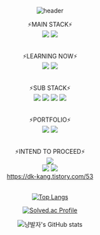 <div align="center">

![header](https://capsule-render.vercel.app/api?type=slice&color=E2E2E2&height=200&section=header&text=freenozero&fontSize=30)

⚡MAIN STACK⚡<br>
<img src="https://img.shields.io/badge/Python-3776AB?style=for-the-badge&logo=Python&logoColor=white">
<img src="https://img.shields.io/badge/yolo-00FFFF?style=for-the-badge&logo=yolo&logoColor=white">
<br><br>
 
⚡LEARNING NOW⚡<br>
<img src="https://img.shields.io/badge/scikitlearn-F7931E?style=for-the-badge&logo=scikit-learn&logoColor=white">
<img src="https://img.shields.io/badge/OpenCV-5C3EE8?style=for-the-badge&logo=opencv&logoColor=white">
 <br><br>
 
⚡SUB STACK⚡<br>
<img src="https://img.shields.io/badge/JAVA-007396?style=for-the-badge&logo=JAVA&logoColor=white">
<img src="https://img.shields.io/badge/HTML5-E34F26?style=for-the-badge&logo=html&logoColor=white">
<img src="https://img.shields.io/badge/Css-1572B6?style=for-the-badge&logo=css&logoColor=white">
<img src="https://img.shields.io/badge/Javascript-F7DF1E?style=for-the-badge&logo=javascript&logoColor=white">
<br><br>

⚡PORTFOLIO⚡<br>
<img src="https://img.shields.io/badge/github-181717?style=for-the-badge&logo=github&logoColor=white">
<img src="https://img.shields.io/badge/notion-000000?style=for-the-badge&logo=notion&logoColor=white">
<br><br>
 
⚡INTEND TO PROCEED⚡<br>
<img src="https://img.shields.io/badge/Keras-D00000?style=for-the-badge&logo=Keras&logoColor=white">  
<img src="https://img.shields.io/badge/TensorFlow-FF6F00?style=for-the-badge&logo=TensorFlow&logoColor=white">
<img src="https://img.shields.io/badge/PyTorch-EE4C2C?style=for-the-badge&logo=PyTorch&logoColor=white">      
https://dk-kang.tistory.com/53
<br><br>
 
[![Top Langs](https://github-readme-stats.vercel.app/api/top-langs/?username=freenozero&layout=compact&theme=graywhite)](https://github.com/freenozero)

[![Solved.ac Profile](http://mazassumnida.wtf/api/generate_badge?boj=freetour0)](https://solved.ac/freetour0/)
  
![냥발자's GitHub stats](https://github-readme-stats.vercel.app/api?username=freenozero&show_icons=true&theme=graywhite)
</div>
